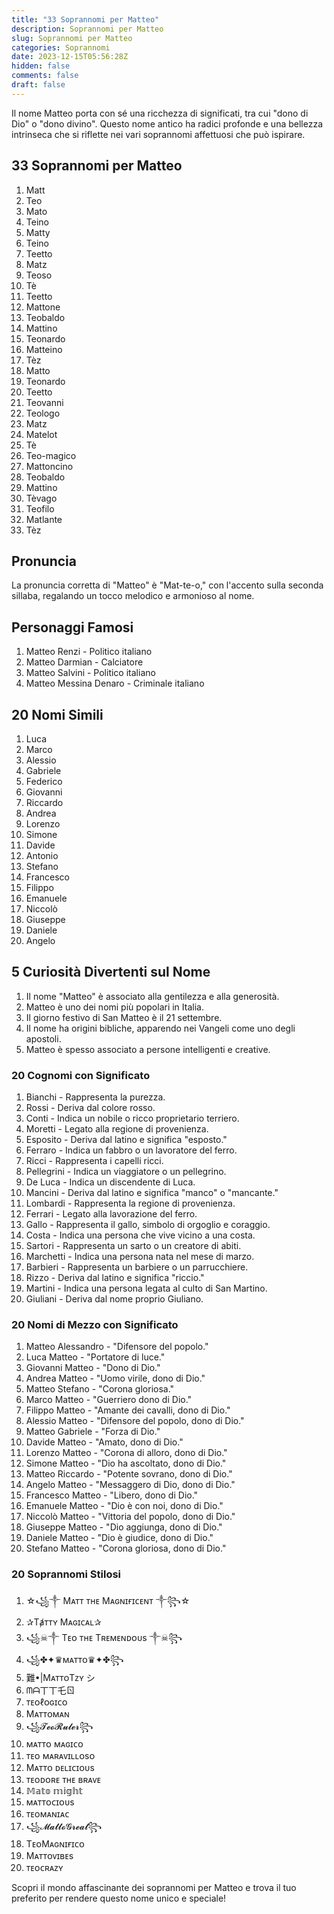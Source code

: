 ```yaml
---
title: "33 Soprannomi per Matteo"
description: Soprannomi per Matteo
slug: Soprannomi per Matteo
categories: Soprannomi
date: 2023-12-15T05:56:28Z
hidden: false
comments: false
draft: false
---
```


Il nome Matteo porta con sé una ricchezza di significati, tra cui "dono di Dio" o "dono divino". Questo nome antico ha radici profonde e una bellezza intrinseca che si riflette nei vari soprannomi affettuosi che può ispirare.

## 33 Soprannomi per Matteo

1. Matt
2. Teo
3. Mato
4. Teino
5. Matty
6. Teino
7. Teetto
8. Matz
9. Teoso
10. Tè
11. Teetto
12. Mattone
13. Teobaldo
14. Mattino
15. Teonardo
16. Matteino
17. Tèz
18. Matto
19. Teonardo
20. Teetto
21. Teovanni
22. Teologo
23. Matz
24. Matelot
25. Tè
26. Teo-magico
27. Mattoncino
28. Teobaldo
29. Mattino
30. Tèvago
31. Teofilo
32. Matlante
33. Tèz

## Pronuncia

La pronuncia corretta di "Matteo" è "Mat-te-o," con l'accento sulla seconda sillaba, regalando un tocco melodico e armonioso al nome.

## Personaggi Famosi

1. Matteo Renzi - Politico italiano
2. Matteo Darmian - Calciatore
3. Matteo Salvini - Politico italiano
4. Matteo Messina Denaro - Criminale italiano

## 20 Nomi Simili

1. Luca
2. Marco
3. Alessio
4. Gabriele
5. Federico
6. Giovanni
7. Riccardo
8. Andrea
9. Lorenzo
10. Simone
11. Davide
12. Antonio
13. Stefano
14. Francesco
15. Filippo
16. Emanuele
17. Niccolò
18. Giuseppe
19. Daniele
20. Angelo

## 5 Curiosità Divertenti sul Nome

1. Il nome "Matteo" è associato alla gentilezza e alla generosità.
2. Matteo è uno dei nomi più popolari in Italia.
3. Il giorno festivo di San Matteo è il 21 settembre.
4. Il nome ha origini bibliche, apparendo nei Vangeli come uno degli apostoli.
5. Matteo è spesso associato a persone intelligenti e creative.

### 20 Cognomi con Significato

1. Bianchi - Rappresenta la purezza.
2. Rossi - Deriva dal colore rosso.
3. Conti - Indica un nobile o ricco proprietario terriero.
4. Moretti - Legato alla regione di provenienza.
5. Esposito - Deriva dal latino e significa "esposto."
6. Ferraro - Indica un fabbro o un lavoratore del ferro.
7. Ricci - Rappresenta i capelli ricci.
8. Pellegrini - Indica un viaggiatore o un pellegrino.
9. De Luca - Indica un discendente di Luca.
10. Mancini - Deriva dal latino e significa "manco" o "mancante."
11. Lombardi - Rappresenta la regione di provenienza.
12. Ferrari - Legato alla lavorazione del ferro.
13. Gallo - Rappresenta il gallo, simbolo di orgoglio e coraggio.
14. Costa - Indica una persona che vive vicino a una costa.
15. Sartori - Rappresenta un sarto o un creatore di abiti.
16. Marchetti - Indica una persona nata nel mese di marzo.
17. Barbieri - Rappresenta un barbiere o un parrucchiere.
18. Rizzo - Deriva dal latino e significa "riccio."
19. Martini - Indica una persona legata al culto di San Martino.
20. Giuliani - Deriva dal nome proprio Giuliano.

### 20 Nomi di Mezzo con Significato

1. Matteo Alessandro - "Difensore del popolo."
2. Luca Matteo - "Portatore di luce."
3. Giovanni Matteo - "Dono di Dio."
4. Andrea Matteo - "Uomo virile, dono di Dio."
5. Matteo Stefano - "Corona gloriosa."
6. Marco Matteo - "Guerriero dono di Dio."
7. Filippo Matteo - "Amante dei cavalli, dono di Dio."
8. Alessio Matteo - "Difensore del popolo, dono di Dio."
9. Matteo Gabriele - "Forza di Dio."
10. Davide Matteo - "Amato, dono di Dio."
11. Lorenzo Matteo - "Corona di alloro, dono di Dio."
12. Simone Matteo - "Dio ha ascoltato, dono di Dio."
13. Matteo Riccardo - "Potente sovrano, dono di Dio."
14. Angelo Matteo - "Messaggero di Dio, dono di Dio."
15. Francesco Matteo - "Libero, dono di Dio."
16. Emanuele Matteo - "Dio è con noi, dono di Dio."
17. Niccolò Matteo - "Vittoria del popolo, dono di Dio."
18. Giuseppe Matteo - "Dio aggiunga, dono di Dio."
19. Daniele Matteo - "Dio è giudice, dono di Dio."
20. Stefano Matteo - "Corona gloriosa, dono di Dio."

### 20 Soprannomi Stilosi

1. ☆꧁༒ Mᴀᴛᴛ ᴛʜᴇ Mᴀɢɴɪғɪᴄᴇɴᴛ ༒꧂☆
2. ✰Tⱥᴛᴛʏ Mᴀɢɪᴄᴀʟ✰
3. ꧁☠︎༒ Tᴇᴏ ᴛʜᴇ Tʀᴇᴍᴇɴᴅᴏᴜs ༒☠︎꧂
4. ꧁✤✦♛ᴍᴀᴛᴛᴏ♛✦✤꧂
5. 難•|MᴀᴛᴛᴏTᴢʏ シ︎
6. ᗰᗩ丅丅乇ㄖ
7. ᴛᴇᴏℓᴏɢɪᴄᴏ
8. Mᴀᴛᴛᴏᴍᴀɴ
9. ꧁𝓣𝓮𝓸𝓡𝓾𝓵𝓮𝓻꧂
10. ᴍᴀᴛᴛᴏ ᴍᴀɢɪᴄᴏ
11. ᴛᴇᴏ ᴍᴀʀᴀᴠɪʟʟᴏsᴏ
12. Mᴀᴛᴛᴏ ᴅᴇʟɪᴄɪᴏᴜs
13. ᴛᴇᴏᴅᴏʀᴇ ᴛʜᴇ ʙʀᴀᴠᴇ
14. 𝕄𝕒𝕥𝕠 𝕞𝕚𝕘𝕙𝕥
15. ᴍᴀᴛᴛᴏᴄɪᴏᴜs
16. ᴛᴇᴏᴍᴀɴɪᴀᴄ
17. ꧁𝓜𝓪𝓽𝓽𝓸𝓖𝓻𝓮𝓪𝓽꧂
18. TᴇᴏMᴀɢɴɪғɪᴄᴏ
19. Mᴀᴛᴛᴏᴠɪʙᴇs
20. ᴛᴇᴏᴄʀᴀᴢʏ

Scopri il mondo affascinante dei soprannomi per Matteo e trova il tuo preferito per rendere questo nome unico e speciale!